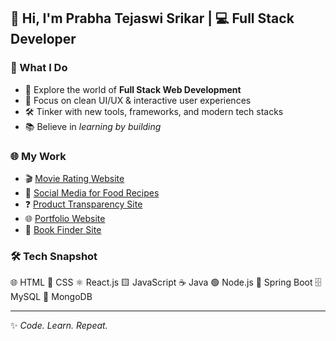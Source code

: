 ## 👋 Hi, I'm Prabha Tejaswi Srikar | 💻 Full Stack Developer 
### 🌟 What I Do  
- 🚀 Explore the world of **Full Stack Web Development**  
- 🎨 Focus on clean UI/UX & interactive user experiences  
- 🛠️ Tinker with new tools, frameworks, and modern tech stacks  
- 📚 Believe in *learning by building*  
### 🌐 My Work  
- 🎬 [Movie Rating Website](#)  
- 🍲 [Social Media for Food Recipes](https://food-recipie-website-srikar.onrender.com/)
- ❓ [Product Transparency Site](#)
- 🌐 [Portfolio Website](https://shreekerprabha06-code.github.io/portfoliowebsite/)
- 📖 [Book Finder Site]()
  
### 🛠️ Tech Snapshot  

🌐 HTML  🎨 CSS  ⚛️ React.js  🟨 JavaScript  ☕ Java  🟢 Node.js  🌱 Spring Boot 🗄️ MySQL  🍃 MongoDB  

---
✨ *Code. Learn. Repeat.*  
